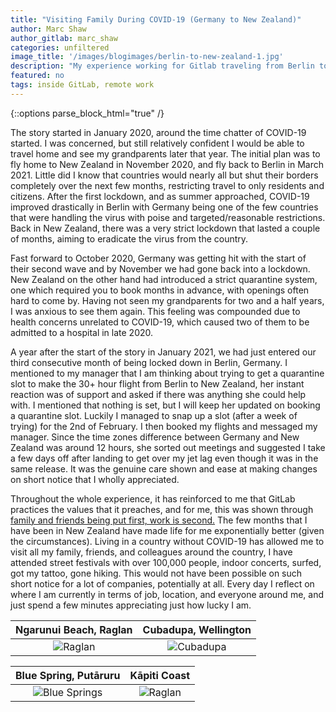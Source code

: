 ```yaml
---
title: "Visiting Family During COVID-19 (Germany to New Zealand)"
author: Marc Shaw
author_gitlab: marc_shaw
categories: unfiltered
image_title: '/images/blogimages/berlin-to-new-zealand-1.jpg'
description: "My experience working for Gitlab traveling from Berlin to New Zealand on short notice"
featured: no
tags: inside GitLab, remote work
---
```


{::options parse_block_html="true" /}



The story started in January 2020, around the time chatter of COVID-19 started. I was concerned, but still relatively confident I would be able to travel home and see my grandparents later that year. The initial plan was to fly home to New Zealand in November 2020, and fly back to Berlin in March 2021. Little did I know that countries would nearly all but shut their borders completely over the next few months, restricting travel to only residents and citizens. After the first lockdown, and as summer approached, COVID-19 improved drastically in Berlin with Germany being one of the few countries that were handling the virus with poise and targeted/reasonable restrictions. Back in New Zealand, there was a very strict lockdown that lasted a couple of months, aiming to eradicate the virus from the country.

Fast forward to October 2020, Germany was getting hit with the start of their second wave and by November we had gone back into a lockdown. New Zealand on the other hand had introduced a strict quarantine system, one which required you to book months in advance, with openings often hard to come by. Having not seen my grandparents for two and a half years, I was anxious to see them again. This feeling was compounded due to health concerns unrelated to COVID-19, which caused two of them to be admitted to a hospital in late 2020.

A year after the start of the story in January 2021, we had just entered our third consecutive month of being locked down in Berlin, Germany. I mentioned to my manager that I am thinking about trying to get a quarantine slot to make the 30+ hour flight from Berlin to New Zealand, her instant reaction was of support and asked if there was anything she could help with. I mentioned that nothing is set, but I will keep her updated on booking a quarantine slot. Luckily I managed to snap up a slot (after a week of trying) for the 2nd of February. I then booked my flights and messaged my manager. Since the time zones difference between Germany and New Zealand was around 12 hours, she sorted out meetings and suggested I take a few days off after landing to get over my jet lag even though it was in the same release. It was the genuine care shown and ease at making changes on short notice that I wholly appreciated.

Throughout the whole experience, it has reinforced to me that GitLab practices the values that it preaches, and for me, this was shown through [family and friends being put first, work is second.](https://about.gitlab.com/handbook/values/#family-and-friends-first-work-second) The few months that I have been in New Zealand have made life for me exponentially better (given the circumstances). Living in a country without COVID-19 has allowed me to visit all my family, friends, and colleagues around the country, I have attended street festivals with over 100,000 people, indoor concerts, surfed, got my tattoo, gone hiking. This would not have been possible on such short notice for a lot of companies, potentially at all. Every day I reflect on where I am currently in terms of job, location, and everyone around me, and just spend a few minutes appreciating just how lucky I am.

Ngarunui Beach, Raglan             |  Cubadupa, Wellington
:-------------------------:|:-------------------------:
![Raglan](/images/blogimages/berlin-to-new-zealand-2.jpg)  |  ![Cubadupa](/images/blogimages/berlin-to-new-zealand-3.jpg)

Blue Spring, Putāruru             | Kāpiti Coast
:-------------------------:|:-------------------------:
![Blue Springs](/images/blogimages/berlin-to-new-zealand-4.jpg)  |  ![Raglan](/images/blogimages/berlin-to-new-zealand-5.jpg)
